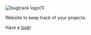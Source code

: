 ![bugtrack logo(1)](https://user-images.githubusercontent.com/83246516/135730703-90fc04be-3118-4421-8b93-209b00e0c778.png)

Website to keep track of your projects.

Have a [look](https://matanweiss.github.io/BugTrack)!
